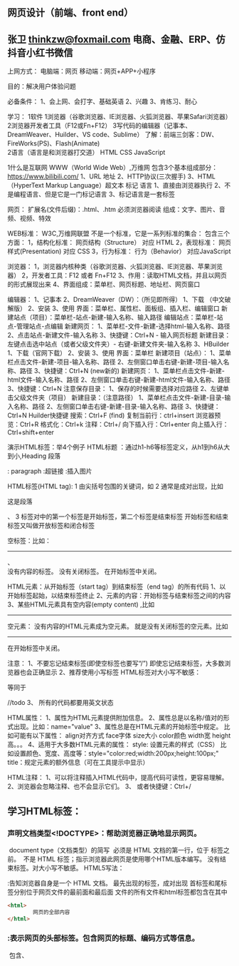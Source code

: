 ## 网页设计（前端、front end）
张卫 thinkzw@foxmail.com
电商、金融、ERP、仿抖音小红书微信
--------------------------------------------------
上网方式：
	电脑端：网页 
	移动端：网页+APP+小程序
	
目的：解决用户体验问题

必备条件：
	1、会上网、会打字、基础英语
	2、兴趣
	3、肯练习、耐心

学习：
	1软件
		1浏览器（谷歌浏览器、IE浏览器、火狐浏览器、苹果Safari浏览器）
		2浏览器开发者工具（F12或Fn+F12）
		3写代码的编辑器（记事本、DreamWeaver、Huilder、VS code、Sublime）
		了解：前端三剑客：DW、FireWorks(PS)、Flash(Animate)	
	2语言（语言是和浏览器打交道）
		HTML
		CSS
		JavaScript

1什么是互联网
	WWW（World Wide Web）,万维网
	包含3个基本组成部分：https://www.bilibili.com/
	1、URL 地址
	2、HTTP协议(三次握手)
	3、HTML （HyperText Markup Language）超文本 标记 语言
		1、直接由浏览器执行
		2、不是编程语言、但是它是一门标记语言
		3、标记语言是一套标签

网页：
	扩展名(文件后缀)：.html、.htm
	必须浏览器阅读
	组成：文字、图片、音频、视频、特效

WEB标准：
	W3C,万维网联盟
	不是一个标准，它是一系列标准的集合：
	包含三个方面：
	1，结构化标准： 		网页结构（Structure）		对应 HTML 
	2，表现标准：		网页样式(Presentation) 	 	对应 CSS
	3，行为标准：		行为（Behavior）				对应JavaScript

浏览器：
	1，浏览器内核种类（谷歌浏览器、火狐浏览器、IE浏览器、苹果浏览器）
	2，开发者工具：F12 或者 Fn+F12
	3、作用：读取HTML文档，并且以网页的形式展现出来
	4、界面组成：菜单栏、网页标题、地址栏、网页窗口

编辑器：
	1、记事本
	2、DreamWeaver（DW）：（所见即所得）
		1、下载 （中文破解版）
		2、安装
		3、使用
			界面：菜单栏、属性栏、面板组、插入栏、编辑窗口
			新建站点（项目）：菜单栏-站点-新建-输入名称、输入路径
			编辑站点：菜单栏-站点-管理站点-点编辑
			新建网页：
				1、菜单栏-文件-新建-选择html-输入名称、路径
				2、点击站点-新建文件-输入名称
				3、快捷键：Ctrl+N - 输入网页标题
			新建目录：左键点击选中站点（或者父级文件夹）- 右键-新建文件夹-输入名称
	3、HBuilder 
		1、下载（官网下载）
		2、安装
		3、使用
			界面：菜单栏
			新建项目（站点）：
				1、菜单栏点击文件-新建-项目-输入名称、路径
				2、左侧窗口单击右键-新建-项目-输入名称、路径
				3、快捷键：Ctrl+N (new新的)
			新建网页：
				1、菜单栏点击文件-新建-html文件-输入名称、路径
				2、左侧窗口单击右键-新建-html文件-输入名称、路径
				3、快捷键：Ctrl+N
			注意保存目录：
					1、保存的时候需要选择对应路径
					2、左键单击父级文件夹（项目）
			新建目录：（注意路径）
				1、菜单栏点击文件-新建-目录-输入名称、路径
				2、左侧窗口单击右键-新建-目录-输入名称、路径
				3、快捷键：Ctrl+N 
Huilder快捷键
	搜索：Ctrl+F (find)
	复制当前行：ctrl+insert
	浏览器预览：Ctrl+R
	格式化：Ctrl+k
	注释：Ctrl+/
	向下插入行：Ctrl+enter
	向上插入行：Ctrl+shift+enter

演示HTML标签：举4个例子
	HTML标题 <h>：通过h1-h6等标签定义，从h1到h6从大到小,Heading
	段落 <p>: paragraph
	<a>:超链接
	<img>:插入图片

HTML标签(HTML tag):
	1 由尖括号包围的关键词，如<html>
	2 通常是成对出现，比如<p>这是段落</p>、<title>这是标题</title>
	3 标签对中的第一个标签是开始标签，第二个标签是结束标签
		开始标签和结束标签又叫做开放标签和闭合标签

空标签：比如：<hr />、<br />
	没有内容的标签。
	没有关闭标签。
	在开始标签中关闭。

HTML元素：从开始标签（start tag）到结束标签（end tag）的所有代码
	1、以开始标签起始，以结束标签终止
	2、元素的内容：开始标签与结束标签之间的内容
	3、某些HTML元素具有空内容(empty content) ,比如<hr />

空元素：
	没有内容的HTML元素成为空元素。
	就是没有关闭标签的空元素。比如<hr />
	在开始标签中关闭。

注意：
	1、不要忘记结束标签(即使空标签也要写“/”)
		即使忘记结束标签，大多数浏览器也会正确显示
	2、推荐使用小写标签
		HTML标签对大小写不敏感：<P> 等同于 <p>
	//todo
	3、 所有的代码都要用英文状态

HTML属性：
		1、属性为HTML元素提供附加信息。
		2、属性总是以名称/值对的形式出现。比如：name="value"
		3、属性总是在HTML元素的开始标签中规定。
		比如可能有以下属性： align对齐方式 face字体 size大小 color颜色 width宽 height高。。。
		4、适用于大多数HTML元素的属性：
			style: 设置元素的样式（CSS）
				比如设置颜色、宽度、高度等：style="color:red;width:200px;height:100px;" 
			title：规定元素的额外信息（可在工具提示中显示）

HTML注释：
	1、可以将注释插入HTML代码中，提高代码可读性，更容易理解。
	2、浏览器会忽略注释、也不会显示它们。
	3、<!-- 这是注释 --> 或者快捷键：Ctrl+/
	

## 学习HTML标签：

  ### 声明文档类型<!DOCTYPE>：帮助浏览器正确地显示网页。
​	document type（文档类型）的简写
​	必须是 HTML 文档的第一行，位于 <html> 标签之前。
​	不是 HTML 标签；指示浏览器此网页是使用哪个HTML版本编写。
​	没有结束标签。对大小写不敏感。
​	HTML5写法：<!-- 	<!DOCTYPE html> -->
<html>:告知浏览器自身是一个 HTML 文档。
​	最先出现的标签，成对出现
​	首标签<html>和尾标签</html>分别位于网页文件的最前面和最后面
​	文件的所有文件和html标签都包含在其中

```html
<html>
		网页的全部内容
</html>
```

### <head>:表示网页的头部标签。包含网页的标题、编码方式等信息。

​				包含<meta>、<title>、<link>、<script>、<style>等标签

### <meta>: 
	<meta>元素提供页面的元信息（meta-information）
	<meta>标签位于head元素内部，不包含任何内容
	<meta>标签通过属性名称/值对定义文档元信息。
	在 HTML 中，<meta> 标签没有结束标签。
		为了正确的显示HTML页面，浏览器必须知道要使用哪个字符集。
		我们通常使用utf-8、gb2312(简体中文)字符集表达中文字符。
		设置网页字符集：<meta charset="utf-8">
		// <head>
		// 	<meta charset="utf-8">
		// </head>
		// 字符集character + 设置set = charset
